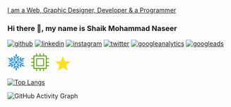 [I am a Web, Graphic Designer, Developer & a Programmer](https://pbs.twimg.com/profile_banners/1313362907766255616/1620034330/1080x360)

### Hi there 👋, my name is Shaik Mohammad Naseer




[<img src='https://cdn.jsdelivr.net/npm/simple-icons@3.0.1/icons/github.svg' alt='github' height='40'>](https://github.com/shaikmohammadnaseer) [<img src='https://cdn.jsdelivr.net/npm/simple-icons@3.0.1/icons/linkedin.svg' alt='linkedin' height='40'>](https://www.linkedin.com/in/shaikmohammadnaseer/)  [<img src='https://cdn.jsdelivr.net/npm/simple-icons@3.0.1/icons/instagram.svg' alt='instagram' height='40'>](https://www.instagram.com/naseershaik_the_8055/) [<img src='https://cdn.jsdelivr.net/npm/simple-icons@3.0.1/icons/twitter.svg' alt='twitter' height='40'>](https://twitter.com/NaseerS19458085) [<img src='https://cdn.jsdelivr.net/npm/simple-icons@3.0.1/icons/googleanalytics.svg' alt='googleanalytics' height='40'>](https://skillshop.exceedlms.com/student/award/HP79fj375Fuk3KavnMKtexhC)  [<img src='https://cdn.jsdelivr.net/npm/simple-icons@3.0.1/icons/googleads.svg' alt='googleads' height='40'>](https://skillshop.exceedlms.com/student/award/tgqqnwLiZAwYr9b4Ro1eZT2S)  


<a href='https://archiveprogram.github.com/'><img src='https://raw.githubusercontent.com/acervenky/animated-github-badges/master/assets/acbadge.gif' width='40' height='40'></a> <a href='https://docs.github.com/en/developers'><img src='https://raw.githubusercontent.com/acervenky/animated-github-badges/master/assets/devbadge.gif' width='40' height='40'></a> <a href='https://stars.github.com/'><img src='https://raw.githubusercontent.com/acervenky/animated-github-badges/master/assets/starbadge.gif' width='35' height='35'></a> 

[![Top Langs](https://github-readme-stats.vercel.app/api/top-langs/?username=shaikmohammadnaseer)](https://github.com/anuraghazra/github-readme-stats)

![GitHub Activity Graph](https://activity-graph.herokuapp.com/graph?username=shaikmohammadnaseer)  

